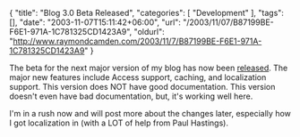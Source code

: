 {
	"title": "Blog 3.0 Beta Released",
	"categories": [
		"Development"
	],
	"tags": [],
	"date": "2003-11-07T15:11:42+06:00",
	"url": "/2003/11/07/B87199BE-F6E1-971A-1C781325CD1423A9",
	"oldurl": "http://www.raymondcamden.com/2003/11/7/B87199BE-F6E1-971A-1C781325CD1423A9"
}

The beta for the next major version of my blog has now been <a href="http://www.camdenfamily.com/morpheus/blog/blog3beta.zip">released</a>. The major new features include Access support, caching, and localization support. This version does NOT have good documentation. This version doesn't even have bad documentation, but, it's working well here. 

I'm in a rush now and will post more about the changes later, especially how I got localization in (with a LOT of help from Paul Hastings).